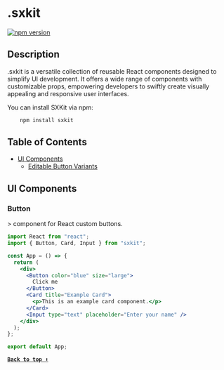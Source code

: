 # .sxkit

[![npm version](https://img.shields.io/npm/v/sxkit.svg)](https://www.npmjs.com/package/sxkit)

## Description

.sxkit is a versatile collection of reusable React components designed to simplify UI development. It offers a wide range of components with customizable props, empowering developers to swiftly create visually appealing and responsive user interfaces.

You can install SXKit via npm:

```bash
    npm install sxkit
```

## Table of Contents

- [UI Components](#ui-components)
  - [Editable Button Variants ](#button)

## UI Components

### Button

&gt; component for React custom buttons.

```jsx
import React from "react";
import { Button, Card, Input } from "sxkit";

const App = () => {
  return (
    <div>
      <Button color="blue" size="large">
        Click me
      </Button>
      <Card title="Example Card">
        <p>This is an example card component.</p>
      </Card>
      <Input type="text" placeholder="Enter your name" />
    </div>
  );
};

export default App;
```

**[`Back to top ⬆️`](#table-of-contents)**
